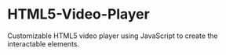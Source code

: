 # HTML5-Video-Player

Customizable HTML5 video player using JavaScript to create the interactable elements.
